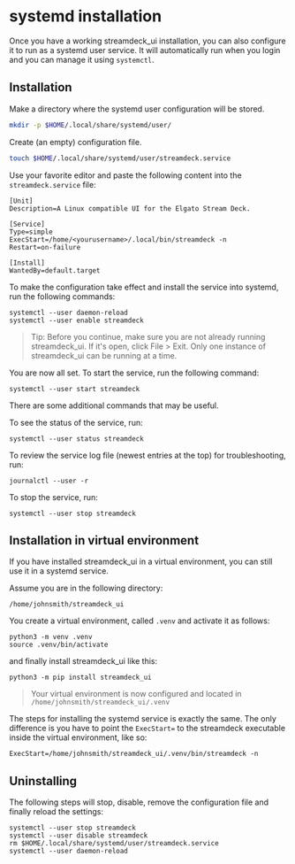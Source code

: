 # systemd installation
Once you have a working streamdeck_ui installation, you can also configure it to run as a systemd user service. It will automatically run when you login and you can manage it using `systemctl`.
## Installation
Make a directory where the systemd user configuration will be stored.
``` bash
mkdir -p $HOME/.local/share/systemd/user/
```
Create (an empty) configuration file.
``` bash
touch $HOME/.local/share/systemd/user/streamdeck.service
```
Use your favorite editor and paste the following content into the `streamdeck.service` file:
```
[Unit]
Description=A Linux compatible UI for the Elgato Stream Deck.

[Service]
Type=simple
ExecStart=/home/<yourusername>/.local/bin/streamdeck -n
Restart=on-failure

[Install]
WantedBy=default.target
```
To make the configuration take effect and install the service into systemd, run the following commands:
```
systemctl --user daemon-reload
systemctl --user enable streamdeck
```
> Tip: Before you continue, make sure you are not already running streamdeck_ui. If it's open, click File > Exit. Only one instance of streamdeck_ui can be running at a time.

You are now all set. To start the service, run the following command:
```
systemctl --user start streamdeck
```
There are some additional commands that may be useful.

To see the status of the service, run:
```
systemctl --user status streamdeck
```
To review the service log file (newest entries at the top) for troubleshooting, run:
```
journalctl --user -r
```
To stop the service, run:
```
systemctl --user stop streamdeck
```
## Installation in virtual environment
If you have installed streamdeck_ui in a virtual environment, you can still use it in a systemd service.

Assume you are in the following directory:
```
/home/johnsmith/streamdeck_ui
```
You create a virtual environment, called `.venv` and activate it as follows:
```
python3 -m venv .venv
source .venv/bin/activate
```
and finally install streamdeck_ui like this:
```
python3 -m pip install streamdeck_ui
```

> Your virtual environment is now configured and located in `/home/johnsmith/streamdeck_ui/.venv`

The steps for installing the systemd service is exactly the same. The only difference is you have to point the `ExecStart=` to the streamdeck executable inside the virtual environment, like so:
```
ExecStart=/home/johnsmith/streamdeck_ui/.venv/bin/streamdeck -n
```
## Uninstalling
The following steps will stop, disable, remove the configuration file and finally reload the settings:
```
systemctl --user stop streamdeck
systemctl --user disable streamdeck
rm $HOME/.local/share/systemd/user/streamdeck.service
systemctl --user daemon-reload
```